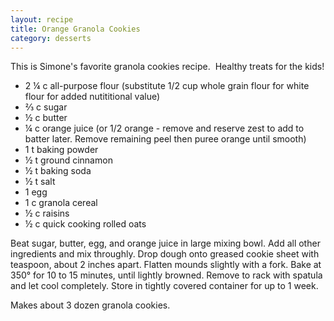 ```yaml
---
layout: recipe
title: Orange Granola Cookies
category: desserts
---
```

This is Simone's favorite granola cookies recipe.  Healthy treats for the kids!

- 2 ¼ c all-purpose flour (substitute 1/2 cup whole grain flour for white flour for added nutititional value)
- ⅔ c sugar
- ½ c butter
- ¼ c orange juice (or 1/2 orange - remove and reserve zest to add to batter later. Remove remaining peel then puree orange until smooth) 
- 1 t baking powder
- ½ t ground cinnamon
- ½ t baking soda
- ½ t salt
- 1 egg
- 1 c granola cereal
- ½ c raisins
- ½ c quick cooking rolled oats

Beat sugar, butter, egg, and orange juice in large mixing bowl. Add all other ingredients and mix throughly. Drop dough onto greased cookie sheet with teaspoon, about 2 inches apart. Flatten mounds slightly with a fork. Bake at 350° for 10 to 15 minutes, until lightly browned. Remove to rack with spatula and let cool completely. Store in tightly covered container for up to 1 week.

Makes about 3 dozen granola cookies. 
